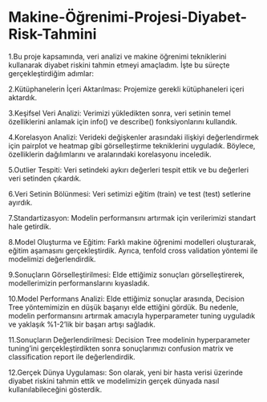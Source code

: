 # Makine-Öğrenimi-Projesi-Diyabet-Risk-Tahmini
1.Bu proje kapsamında, veri analizi ve makine öğrenimi tekniklerini kullanarak diyabet riskini tahmin etmeyi amaçladım. İşte bu süreçte gerçekleştirdiğim adımlar:

2.Kütüphanelerin İçeri Aktarılması: Projemize gerekli kütüphaneleri içeri aktardık.

3.Keşifsel Veri Analizi: Verimizi yükledikten sonra, veri setinin temel özelliklerini anlamak için info() ve describe() fonksiyonlarını kullandık.

4.Korelasyon Analizi: Verideki değişkenler arasındaki ilişkiyi değerlendirmek için pairplot ve heatmap gibi görselleştirme tekniklerini uyguladık. Böylece, özelliklerin dağılımlarını ve aralarındaki korelasyonu inceledik.

5.Outlier Tespiti: Veri setindeki aykırı değerleri tespit ettik ve bu değerleri veri setinden çıkardık.

6.Veri Setinin Bölünmesi: Veri setimizi eğitim (train) ve test (test) setlerine ayırdık.

7.Standartizasyon: Modelin performansını artırmak için verilerimizi standart hale getirdik.

8.Model Oluşturma ve Eğitim: Farklı makine öğrenimi modelleri oluşturarak, eğitim aşamasını gerçekleştirdik. Ayrıca, tenfold cross validation yöntemi ile modelimizi değerlendirdik.

9.Sonuçların Görselleştirilmesi: Elde ettiğimiz sonuçları görselleştirerek, modellerimizin performanslarını kıyasladık.

10.Model Performans Analizi: Elde ettiğimiz sonuçlar arasında, Decision Tree yöntemimizin en düşük başarıyı elde ettiğini gördük. Bu nedenle, modelin performansını artırmak amacıyla hyperparameter tuning uyguladık ve yaklaşık %1-2’lik bir başarı artışı sağladık.

11.Sonuçların Değerlendirilmesi: Decision Tree modelinin hyperparameter tuning’ini gerçekleştirdikten sonra sonuçlarımızı confusion matrix ve classification report ile değerlendirdik.

12.Gerçek Dünya Uygulaması: Son olarak, yeni bir hasta verisi üzerinde diyabet riskini tahmin ettik ve modelimizin gerçek dünyada nasıl kullanılabileceğini gösterdik.
